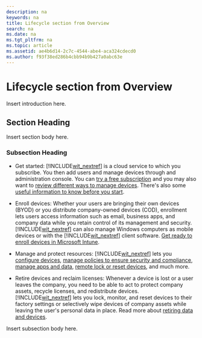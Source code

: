 ```yaml
---
description: na
keywords: na
title: Lifecycle section from Overview
search: na
ms.date: na
ms.tgt_pltfrm: na
ms.topic: article
ms.assetid: ae4b6d14-2c7c-4544-abe4-aca324cdecd0
ms.author: f93f38ed286b4cbb94b9b427a0abc63e
---
```

# Lifecycle section from Overview
Insert introduction here.

## Section Heading
Insert section body here.

### Subsection Heading

-   Get started: [!INCLUDE[wit_nextref](../Token/wit_nextref_md.md)] is a cloud service to which you subscribe. You then add users and manage devices through and administration console. You can [try a free subscription](https://technet.microsoft.com/library/dn646967.aspx) and you may also want to [review different ways to manage devices](https://technet.microsoft.com/library/dn957912.aspx).  There's also some [useful information to know before you start](https://technet.microsoft.com/library/dn646966.aspx).

-   Enroll devices: Whether your users are bringing their own devices (BYOD) or you distribute company-owned devices (COD), enrollment lets users access information such as email, business apps, and company data while you retain control of its management and security. [!INCLUDE[wit_nextref](../Token/wit_nextref_md.md)] can also manage Windows computers as mobile devices or with the [!INCLUDE[wit_nextref](../Token/wit_nextref_md.md)] client software.  [Get ready to enroll devices in Microsoft Intune](../Topic/Get_ready_to_enroll_devices_in_Microsoft_Intune.md).

-   Manage and protect resources: [!INCLUDE[wit_nextref](../Token/wit_nextref_md.md)] lets you [configure devices](http://technet.microsoft.com/library/mt313202.aspx), [manage policies to ensure security and compliance](http://technet.microsoft.com/library/mt313202.aspx), [manage apps and data](http://technet.microsoft.com/en-US/library/dn646965.aspx), [remote lock or reset devices](http://technet.microsoft.com/library/jj676679.aspx), and much more.

-   Retire devices and reclaim licenses: Whenever a device is lost or a user leaves the company, you need to be able to act to protect company assets, recycle licenses, and redistribute devices.  [!INCLUDE[wit_nextref](../Token/wit_nextref_md.md)] lets you lock, monitor, and reset devices to their factory settings or selectively wipe devices of company assets while leaving the user's personal data in place. Read more about [retiring data and devices](http://technet.microsoft.com/library/mt313204.aspx).

Insert subsection body here.


